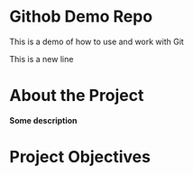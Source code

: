 # Githob Demo Repo
This is a demo of how to use and work with Git

This is a new line

# About the Project
**Some description**

# Project Objectives
